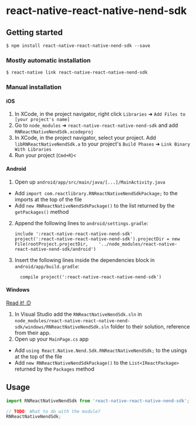 
# react-native-react-native-nend-sdk

## Getting started

`$ npm install react-native-react-native-nend-sdk --save`

### Mostly automatic installation

`$ react-native link react-native-react-native-nend-sdk`

### Manual installation


#### iOS

1. In XCode, in the project navigator, right click `Libraries` ➜ `Add Files to [your project's name]`
2. Go to `node_modules` ➜ `react-native-react-native-nend-sdk` and add `RNReactNativeNendSdk.xcodeproj`
3. In XCode, in the project navigator, select your project. Add `libRNReactNativeNendSdk.a` to your project's `Build Phases` ➜ `Link Binary With Libraries`
4. Run your project (`Cmd+R`)<

#### Android

1. Open up `android/app/src/main/java/[...]/MainActivity.java`
  - Add `import com.reactlibrary.RNReactNativeNendSdkPackage;` to the imports at the top of the file
  - Add `new RNReactNativeNendSdkPackage()` to the list returned by the `getPackages()` method
2. Append the following lines to `android/settings.gradle`:
  	```
  	include ':react-native-react-native-nend-sdk'
  	project(':react-native-react-native-nend-sdk').projectDir = new File(rootProject.projectDir, 	'../node_modules/react-native-react-native-nend-sdk/android')
  	```
3. Insert the following lines inside the dependencies block in `android/app/build.gradle`:
  	```
      compile project(':react-native-react-native-nend-sdk')
  	```

#### Windows
[Read it! :D](https://github.com/ReactWindows/react-native)

1. In Visual Studio add the `RNReactNativeNendSdk.sln` in `node_modules/react-native-react-native-nend-sdk/windows/RNReactNativeNendSdk.sln` folder to their solution, reference from their app.
2. Open up your `MainPage.cs` app
  - Add `using React.Native.Nend.Sdk.RNReactNativeNendSdk;` to the usings at the top of the file
  - Add `new RNReactNativeNendSdkPackage()` to the `List<IReactPackage>` returned by the `Packages` method


## Usage
```javascript
import RNReactNativeNendSdk from 'react-native-react-native-nend-sdk';

// TODO: What to do with the module?
RNReactNativeNendSdk;
```
  